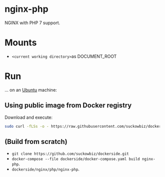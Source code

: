 # nginx-php
NGINX with PHP 7 support.

# Mounts
- `<current working directory>`as DOCUMENT_ROOT

# Run
...  on an [Ubuntu](http://www.ubuntu.com/download/desktop) machine:

## Using public image from Docker registry
Download and execute:

```bash
sudo curl -fLSs -o - https://raw.githubusercontent.com/suckowbiz/dockerside/master/nginx/php/nginx-php > /usr/bin/nginx-php && sudo chmod +x /usr/bin/nginx-php
```

## (Build from scratch) 
- `git clone https://github.com/suckowbiz/dockerside.git`
- `docker-compose --file dockerside/docker-compose.yaml build nginx-php`.
- `dockerside/nginx/php/nginx-php`.

